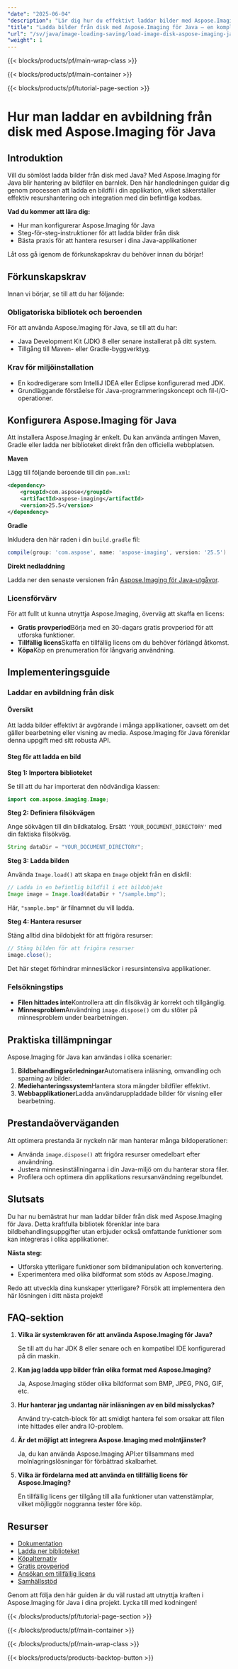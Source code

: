 ```yaml
---
"date": "2025-06-04"
"description": "Lär dig hur du effektivt laddar bilder med Aspose.Imaging för Java. Den här handledningen behandlar installation, resurshantering och bästa praxis."
"title": "Ladda bilder från disk med Aspose.Imaging för Java – en komplett guide"
"url": "/sv/java/image-loading-saving/load-image-disk-aspose-imaging-java/"
"weight": 1
---
```


{{< blocks/products/pf/main-wrap-class >}}

{{< blocks/products/pf/main-container >}}

{{< blocks/products/pf/tutorial-page-section >}}
# Hur man laddar en avbildning från disk med Aspose.Imaging för Java

## Introduktion

Vill du sömlöst ladda bilder från disk med Java? Med Aspose.Imaging för Java blir hantering av bildfiler en barnlek. Den här handledningen guidar dig genom processen att ladda en bildfil i din applikation, vilket säkerställer effektiv resurshantering och integration med din befintliga kodbas.

**Vad du kommer att lära dig:**
- Hur man konfigurerar Aspose.Imaging för Java
- Steg-för-steg-instruktioner för att ladda bilder från disk
- Bästa praxis för att hantera resurser i dina Java-applikationer

Låt oss gå igenom de förkunskapskrav du behöver innan du börjar!

## Förkunskapskrav

Innan vi börjar, se till att du har följande:

### Obligatoriska bibliotek och beroenden

För att använda Aspose.Imaging för Java, se till att du har:
- Java Development Kit (JDK) 8 eller senare installerat på ditt system.
- Tillgång till Maven- eller Gradle-byggverktyg.

### Krav för miljöinstallation

- En kodredigerare som IntelliJ IDEA eller Eclipse konfigurerad med JDK.
- Grundläggande förståelse för Java-programmeringskoncept och fil-I/O-operationer.

## Konfigurera Aspose.Imaging för Java

Att installera Aspose.Imaging är enkelt. Du kan använda antingen Maven, Gradle eller ladda ner biblioteket direkt från den officiella webbplatsen.

**Maven**

Lägg till följande beroende till din `pom.xml`:

```xml
<dependency>
    <groupId>com.aspose</groupId>
    <artifactId>aspose-imaging</artifactId>
    <version>25.5</version>
</dependency>
```

**Gradle**

Inkludera den här raden i din `build.gradle` fil:

```gradle
compile(group: 'com.aspose', name: 'aspose-imaging', version: '25.5')
```

**Direkt nedladdning**

Ladda ner den senaste versionen från [Aspose.Imaging för Java-utgåvor](https://releases.aspose.com/imaging/java/).

### Licensförvärv

För att fullt ut kunna utnyttja Aspose.Imaging, överväg att skaffa en licens:
- **Gratis provperiod**Börja med en 30-dagars gratis provperiod för att utforska funktioner.
- **Tillfällig licens**Skaffa en tillfällig licens om du behöver förlängd åtkomst.
- **Köpa**Köp en prenumeration för långvarig användning.

## Implementeringsguide

### Laddar en avbildning från disk

#### Översikt

Att ladda bilder effektivt är avgörande i många applikationer, oavsett om det gäller bearbetning eller visning av media. Aspose.Imaging för Java förenklar denna uppgift med sitt robusta API.

#### Steg för att ladda en bild

**Steg 1: Importera biblioteket**

Se till att du har importerat den nödvändiga klassen:

```java
import com.aspose.imaging.Image;
```

**Steg 2: Definiera filsökvägen**

Ange sökvägen till din bildkatalog. Ersätt `'YOUR_DOCUMENT_DIRECTORY'` med din faktiska filsökväg.

```java
String dataDir = "YOUR_DOCUMENT_DIRECTORY";
```

**Steg 3: Ladda bilden**

Använda `Image.load()` att skapa en `Image` objekt från en diskfil:

```java
// Ladda in en befintlig bildfil i ett bildobjekt
Image image = Image.load(dataDir + "/sample.bmp");
```

Här, `"sample.bmp"` är filnamnet du vill ladda.

**Steg 4: Hantera resurser**

Stäng alltid dina bildobjekt för att frigöra resurser:

```java
// Stäng bilden för att frigöra resurser
image.close();
```

Det här steget förhindrar minnesläckor i resursintensiva applikationer.

### Felsökningstips

- **Filen hittades inte**Kontrollera att din filsökväg är korrekt och tillgänglig.
- **Minnesproblem**Användning `image.dispose()` om du stöter på minnesproblem under bearbetningen.

## Praktiska tillämpningar

Aspose.Imaging för Java kan användas i olika scenarier:

1. **Bildbehandlingsrörledningar**Automatisera inläsning, omvandling och sparning av bilder.
2. **Mediehanteringssystem**Hantera stora mängder bildfiler effektivt.
3. **Webbapplikationer**Ladda användaruppladdade bilder för visning eller bearbetning.

## Prestandaöverväganden

Att optimera prestanda är nyckeln när man hanterar många bildoperationer:

- Använda `image.dispose()` att frigöra resurser omedelbart efter användning.
- Justera minnesinställningarna i din Java-miljö om du hanterar stora filer.
- Profilera och optimera din applikations resursanvändning regelbundet.

## Slutsats

Du har nu bemästrat hur man laddar bilder från disk med Aspose.Imaging för Java. Detta kraftfulla bibliotek förenklar inte bara bildbehandlingsuppgifter utan erbjuder också omfattande funktioner som kan integreras i olika applikationer. 

**Nästa steg:**
- Utforska ytterligare funktioner som bildmanipulation och konvertering.
- Experimentera med olika bildformat som stöds av Aspose.Imaging.

Redo att utveckla dina kunskaper ytterligare? Försök att implementera den här lösningen i ditt nästa projekt!

## FAQ-sektion

1. **Vilka är systemkraven för att använda Aspose.Imaging för Java?**

   Se till att du har JDK 8 eller senare och en kompatibel IDE konfigurerad på din maskin.

2. **Kan jag ladda upp bilder från olika format med Aspose.Imaging?**

   Ja, Aspose.Imaging stöder olika bildformat som BMP, JPEG, PNG, GIF, etc.

3. **Hur hanterar jag undantag när inläsningen av en bild misslyckas?**

   Använd try-catch-block för att smidigt hantera fel som orsakar att filen inte hittades eller andra IO-problem.

4. **Är det möjligt att integrera Aspose.Imaging med molntjänster?**

   Ja, du kan använda Aspose.Imaging API:er tillsammans med molnlagringslösningar för förbättrad skalbarhet.

5. **Vilka är fördelarna med att använda en tillfällig licens för Aspose.Imaging?**

   En tillfällig licens ger tillgång till alla funktioner utan vattenstämplar, vilket möjliggör noggranna tester före köp.

## Resurser

- [Dokumentation](https://reference.aspose.com/imaging/java/)
- [Ladda ner biblioteket](https://releases.aspose.com/imaging/java/)
- [Köpalternativ](https://purchase.aspose.com/buy)
- [Gratis provperiod](https://releases.aspose.com/imaging/java/)
- [Ansökan om tillfällig licens](https://purchase.aspose.com/temporary-license/)
- [Samhällsstöd](https://forum.aspose.com/c/imaging/10)

Genom att följa den här guiden är du väl rustad att utnyttja kraften i Aspose.Imaging för Java i dina projekt. Lycka till med kodningen!

{{< /blocks/products/pf/tutorial-page-section >}}

{{< /blocks/products/pf/main-container >}}

{{< /blocks/products/pf/main-wrap-class >}}

{{< blocks/products/products-backtop-button >}}